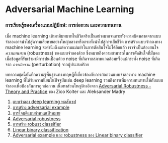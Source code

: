 # Adversarial Machine Learning

### การเรียนรู้ของเครื่องแบบปฏิปักษ์: การก่อกวน และความทนทาน

เมื่อ machine learning เข้ามามีบทบาทในชีวิตจริงเป็นอย่างมากจนกระทั่งความผิดพลาดจากแบบจำลองอาจนำไปสู่ความเสียหายอย่างใหญ่หลวงหรือกระทั่งนำไปสู่การเสียชีวิต การสร้างแบบจำลองทาง machine learning จะคำนึงถึงแต่ความแม่นยำในการตัดสินใจไม่ได้อีกแล้ว เราจำเป็นต้องสนใจ _ความทนทาน_ (robustness) ของแบบจำลองด้วย ซึ่งหมายถึงความสามารถในการตัดสินใจที่มั่นคงเมื่อข้อมูลที่รับเข้ามามีการปนเปื้อนด้วย noise ที่เกิดจากสภาพแวดล้อมหรือแม้กระทั่ง noise ที่เกิดจาก _การก่อกวน_ (perturbation) จากผู้ประสงค์ร้าย

บทความชุดนี้บันทึกความรู้พื้นฐานทางทฤษฎีที่เกี่ยวข้องกับการก่อกวนแบบจำลองทาง machine learning ที่ได้รับความนิยมในปัจจุบันเช่น deep learning รวมถึงการเพิ่มความทนทานให้กับแบบจำลองเพื่อป้องกันการถูกก่อกวน
เนื้อหาส่วนใหญ่อ้างอิงจาก [Adversarial Robustness - Theory and Practice](https://adversarial-ml-tutorial.org) ของ Zico Kolter และ Aleksander Madry

1. [แบบจำลอง deep learning พอสังเขป](https://vacharapat.github.io/Adversarial-Machine-Learning/docs/01)
1. [การสร้าง adversarial example](https://vacharapat.github.io/Adversarial-Machine-Learning/docs/02)
1. [การโจมตีแบบกำหนดเป้าหมาย](https://vacharapat.github.io/Adversarial-Machine-Learning/docs/03)
1. [Adversarial robustness](https://vacharapat.github.io/Adversarial-Machine-Learning/docs/04)
1. [การสร้าง robust classifier](https://vacharapat.github.io/Adversarial-Machine-Learning/docs/05)
1. [Linear binary classification](https://vacharapat.github.io/Adversarial-Machine-Learning/docs/06)
1. [Adversarial example และ robustness ของ Linear binary classifier](https://vacharapat.github.io/Adversarial-Machine-Learning/docs/07)
